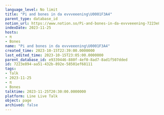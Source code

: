 ```yaml
---
language_level: No limit
title: "Pi and bones in da evvveeening\U0001F3A4"
parent_type: database_id
notion_url: https://www.notion.so/Pi-and-bones-in-da-evvveeening-7223e894aa51432b892e58501ef68111
indexDate: 2023-11-25
hosts:
- π
- Bones
name: "Pi and bones in da evvveeening\U0001F3A4"
created_time: 2023-10-15T22:39:00.0000000
last_edited_time: 2023-10-15T23:05:00.0000000
parent_database_id: e9339446-880f-4ef0-8ad7-8ad1f507dded
id: 7223e894-aa51-432b-892e-58501ef68111
tags:
- Talk
- 2023-11-25
- π
- Bones
talktime: 2023-11-25T20:30:00.0000000
platform: Line Live Talk
object: page
archived: false
---
```



   
   
   
   

   
























